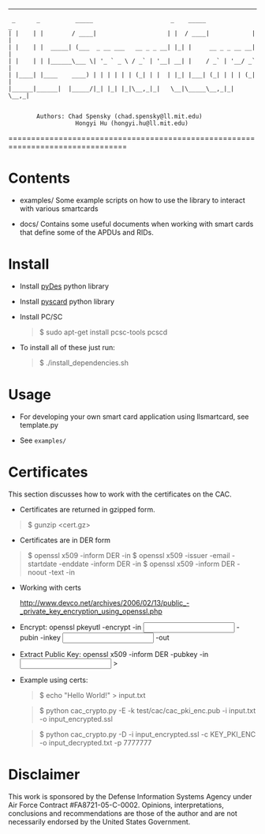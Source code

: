 ***
     _      _          _____                      _    _____              _  
    | |    | |        / ____|                    | |  / ____|            | | 
    | |    | |  _____| (___  _ __ ___   __ _ _ __| |_| |     __ _ _ __ __| | 
    | |    | | |______\___ \| '_ ` _ \ / _` | '__| __| |    / _` | '__/ _` | 
    | |____| |____    ____) | | | | | | (_| | |  | |_| |___| (_| | | | (_| | 
    |______|______|  |_____/|_| |_| |_|\__,_|_|   \__|\_____\__,_|_|  \__,_|


            Authors: Chad Spensky (chad.spensky@ll.mit.edu)
                       Hongyi Hu (hongyi.hu@ll.mit.edu)

================================================================================

# Contents

 * examples/
	Some example scripts on how to use the library to interact with various 
	smartcards

 * docs/ 
	Contains some useful documents when working with smart cards that
	define some of the APDUs and RIDs.

# Install 

 * Install [pyDes](https://pypi.python.org/pypi/pyDes/) python library

 * Install [pyscard](http://pyscard.sourceforge.net/) python library

 * Install PC/SC
   >$ sudo apt-get install pcsc-tools pcscd

 * To install all of these just run:
   >$ ./install_dependencies.sh 


# Usage

 * For developing your own smart card application using llsmartcard, see 
	template.py

 * See `examples/` 


# Certificates 
 
  This section discusses how to work with the certificates on the CAC.

 * Certificates are returned in gzipped form.
>	$ gunzip <cert.gz>

 * Certificates are in DER form
>	$ openssl x509 -inform DER -in <cert>
>	$ openssl x509 -issuer -email -startdate -enddate -inform DER -in <cert>
>	$ openssl x509 -inform DER -noout -text -in <cert>

 * Working with certs

   http://www.devco.net/archives/2006/02/13/public_-_private_key_encryption_using_openssl.php

  - Encrypt: openssl pkeyutl -encrypt -in <input plain text> -pubin -inkey <input public key> -out <output file>

  - Extract Public Key: openssl x509 -inform DER  -pubkey -in <input certificate>  > <output file>


 * Example using certs:

   >$ echo "Hello World!" > input.txt
   
   >$ python cac_crypto.py -E -k test/cac/cac_pki_enc.pub -i input.txt -o input_encrypted.ssl 
   
   >$ python cac_crypto.py -D -i input_encrypted.ssl -c KEY_PKI_ENC -o input_decrypted.txt -p 7777777

# Disclaimer

This work is sponsored by the Defense Information Systems Agency under Air Force Contract #FA8721-05-C-0002.  Opinions, interpretations, conclusions and recommendations are those of the author and are not necessarily endorsed by the United States Government.
